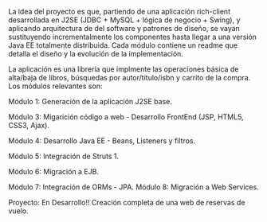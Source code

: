 La idea del proyecto es que, partiendo de una aplicación rich-client desarrollada en J2SE (JDBC + MySQL + lógica de negocio + Swing), y aplicando arquitectura de del software y patrones de diseño, se vayan sustituyendo incrementalmente los componentes hasta llegar a una versión Java EE totalmente distribuida.
Cada módulo contiene un readme que detalla el diseño y la evolución de la implementación.

La aplicación es una librería que implmente las operaciones básica de alta/baja de libros, búsquedas por autor/titulo/isbn y carrito de la compra.
Los módulos relevantes son:

Módulo 1: Generación de la aplicación J2SE base.

Módulo 3: Migarición código a web - Desarrollo FrontEnd (JSP, HTML5, CSS3, Ajax).

Módulo 4: Desarrollo Java EE - Beans, Listeners y filtros.

Módulo 5: Integración de Struts 1.

Módulo 6: Migración a EJB.

Módulo 7: Integración de ORMs - JPA.
Módulo 8: Migración a Web Services.

Proyecto: En Desarrollo!! Creación completa de una web de reservas de vuelo.
